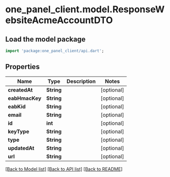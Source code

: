 # one_panel_client.model.ResponseWebsiteAcmeAccountDTO

## Load the model package
```dart
import 'package:one_panel_client/api.dart';
```

## Properties
Name | Type | Description | Notes
------------ | ------------- | ------------- | -------------
**createdAt** | **String** |  | [optional] 
**eabHmacKey** | **String** |  | [optional] 
**eabKid** | **String** |  | [optional] 
**email** | **String** |  | [optional] 
**id** | **int** |  | [optional] 
**keyType** | **String** |  | [optional] 
**type** | **String** |  | [optional] 
**updatedAt** | **String** |  | [optional] 
**url** | **String** |  | [optional] 

[[Back to Model list]](../README.md#documentation-for-models) [[Back to API list]](../README.md#documentation-for-api-endpoints) [[Back to README]](../README.md)


